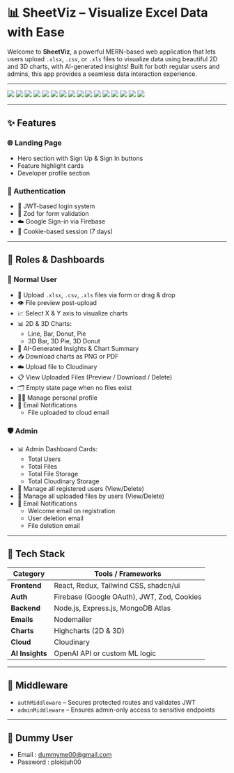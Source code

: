 # 📊 SheetViz – Visualize Excel Data with Ease

Welcome to **SheetViz**, a powerful MERN-based web application that lets users upload `.xlsx`, `.csv`, or `.xls` files to visualize data using beautiful 2D and 3D charts, with AI-generated insights! Built for both regular users and admins, this app provides a seamless data interaction experience.

---

<img className="flex justify-center items-center" src='./Screenshots/landing page.png' />
<img className="flex justify-center items-center" src='./Screenshots/sign-up page.png' />
<img className="flex justify-center items-center" src='./Screenshots/user dashboard 1.png' />
<img className="flex justify-center items-center" src='./Screenshots/user file history.png' />
<img className="flex justify-center items-center" src='./Screenshots/delete file dialog box.png' />
<img className="flex justify-center items-center" src='./Screenshots/file upload form.png' />
<img className="flex justify-center items-center" src='./Screenshots/2d & 3d charts.png' />
<img className="flex justify-center items-center" src='./Screenshots/download chart as png & pdf.png' />
<img className="flex justify-center items-center" src='./Screenshots/file insights (OPEN AI).png' />
<img className="flex justify-center items-center" src='./Screenshots/admin dashboard.png' />
<img className="flex justify-center items-center" src='./Screenshots/uploaded all users files.png' />
<img className="flex justify-center items-center" src='./Screenshots/delete user dialog box.png' />
<img className="flex justify-center items-center" src='./Screenshots/email - welcome.png' />
<img className="flex justify-center items-center" src='./Screenshots/email - file uploaded.png' />
<img className="flex justify-center items-center" src='./Screenshots/email - account deleted.png' />
<img className="flex justify-center items-center" src='./Screenshots/email - file deleted.png' />

--- 

## ✨ Features

### 🌐 Landing Page
- Hero section with Sign Up & Sign In buttons
- Feature highlight cards
- Developer profile section

### 👤 Authentication
- 🔐 JWT-based login system
- 🧠 Zod for form validation
- ☁️ Google Sign-in via Firebase
- 🍪 Cookie-based session (7 days)

---

## 👥 Roles & Dashboards

### 👤 Normal User
- 📂 Upload `.xlsx`, `.csv`, `.xls` files via form or drag & drop
- 👁️ File preview post-upload
- 📈 Select X & Y axis to visualize charts
- 📊 2D & 3D Charts:
  - Line, Bar, Donut, Pie
  - 3D Bar, 3D Pie, 3D Donut
- 🧠 AI-Generated Insights & Chart Summary
- 📥 Download charts as PNG or PDF
- ☁️ Upload file to Cloudinary
- 📋 View Uploaded Files (Preview / Download / Delete)
- 🗂️ Empty state page when no files exist
- 🧑‍💼 Manage personal profile
- 📧 Email Notifications
  - File uploaded to cloud email

### 🛡️ Admin
- 📊 Admin Dashboard Cards:
  - Total Users
  - Total Files
  - Total File Storage
  - Total Cloudinary Storage
- 👥 Manage all registered users (View/Delete)
- 📂 Manage all uploaded files by users (View/Delete)
- 📧 Email Notifications
  - Welcome email on registration
  - User deletion email
  - File deletion email

---

## 🧰 Tech Stack

| Category       | Tools / Frameworks |
|----------------|--------------------|
| **Frontend**   | React, Redux, Tailwind CSS, shadcn/ui |
| **Auth**       | Firebase (Google OAuth), JWT, Zod, Cookies |
| **Backend**    | Node.js, Express.js, MongoDB Atlas |
| **Emails**     | Nodemailer |
| **Charts**     | Highcharts (2D & 3D) |
| **Cloud**      | Cloudinary |
| **AI Insights**| OpenAI API or custom ML logic |

---

## 🔐 Middleware

- `authMiddleware` – Secures protected routes and validates JWT
- `adminMiddleware` – Ensures admin-only access to sensitive endpoints

---

## 👤 Dummy User

- Email : dummyme00@gmail.com
- Password : plokijuh00
